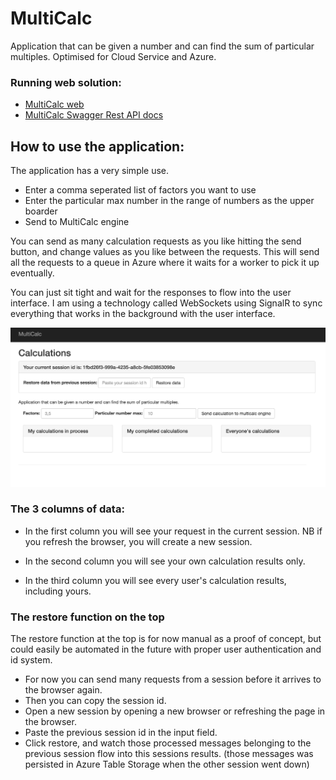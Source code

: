 # MultiCalc
Application that can be given a number and can find the sum of particular multiples. Optimised for Cloud Service and Azure.

### Running web solution:

- [MultiCalc web](http://www.google.com)
- [MultiCalc Swagger Rest API docs](http://www.google.com)

## How to use the application:

The application has a very simple use.
- Enter a comma seperated list of factors you want to use
- Enter the particular max number in the range of numbers as the upper boarder
- Send to MultiCalc engine

You can send as many calculation requests as you like hitting the send button, and change values as you like between the requests. This will send all the requests to a queue in Azure where it waits for a worker to pick it up eventually.

You can just sit tight and wait for the responses to flow into the user interface. I am using a technology called WebSockets using SignalR to sync everything that works in the background with the user interface. 

![](https://github.com/chrisva/multicalc/blob/master/GuideImages/MultiCalcScreen1.png)

### The 3 columns of data:

- In the first column you will see your request in the current session. NB if you refresh the browser, you will create a new session.

- In the second column you will see your own calculation results only. 

- In the third column you will see every user's calculation results, including yours.


### The restore function on the top

The restore function at the top is for now manual as a proof of concept, but could easily be automated in the future with proper user authentication and id system.

- For now you can send many requests from a session before it arrives to the browser again. 
- Then you can copy the session id. 
- Open a new session by opening a new browser or refreshing the page in the browser. 
- Paste the previous session id in the input field.
- Click restore, and watch those processed messages belonging to the previous session flow into this sessions results. (those messages was persisted in Azure Table Storage when the other session went down)
